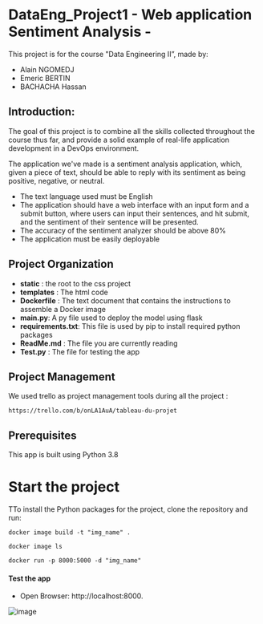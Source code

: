 # DataEng_Project1 - Web application Sentiment Analysis -

This project is for the course "Data Engineering II”, made by:

* Alain NGOMEDJ
* Emeric BERTIN
* BACHACHA Hassan

## Introduction:

The goal of this project is to combine all the skills collected throughout the course thus far, and provide a solid example of real-life application development in a DevOps environment.

The application we've made is a sentiment analysis application, which, given a piece of text, should be able to reply with its sentiment as being positive, negative, or neutral.

* The text language used must be English
* The application should have a web interface with an input form and a submit button, where users can input their sentences, and hit submit, and the sentiment of their sentence will be presented.
* The accuracy of the sentiment analyzer should be above 80%
* The application must be easily deployable

## Project Organization

* __static__ : the root to the css project
* __templates__ : The html code
* __Dockerfile__ : The text document that contains the instructions to assemble a Docker image
* __main.py__: A py file used to deploy the model using flask 
* __requirements.txt__: This file is used by pip to install required python packages
* __ReadMe.md__ : The file you are currently reading
* __Test.py__ : The file for testing the app

## Project Management

We used trello as project management tools during all the project :

```
https://trello.com/b/onLA1AuA/tableau-du-projet
```


## Prerequisites

This app is built using Python 3.8

# Start the project

TTo install the Python packages for the project, clone the repository and run:
```
docker image build -t "img_name" .
```
```
docker image ls
```
```
docker run -p 8000:5000 -d "img_name"
```

#### Test the app
* Open Browser: http://localhost:8000.

![image](https://user-images.githubusercontent.com/93646318/145895432-0417cb45-754d-4227-b928-59c4d11c5423.png)



